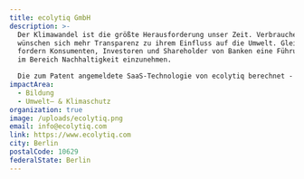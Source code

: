 ```yaml
---
title: ecolytiq GmbH
description: >-
  Der Klimawandel ist die größte Herausforderung unser Zeit. Verbraucher
  wünschen sich mehr Transparenz zu ihrem Einfluss auf die Umwelt. Gleichzeitig
  fordern Konsumenten, Investoren und Shareholder von Banken eine Führungsrolle
  im Bereich Nachhaltigkeit einzunehmen.

  Die zum Patent angemeldete SaaS-Technologie von ecolytiq berechnet - präziser als jemals zuvor - für jede Zahlungstransaktion in Echtzeit einen CO2-Wert. Zusätzlich stellt ecolytiq über die technische Schnittstelle eine umfangreiche Bibliothek zur Verfügung, die Inhalte, Hintergründe und Informationen in Bezug auf die Entstehung des CO2-Impact der jeweiligen Transaktion geben. ecolytiq ist der Technologie-Provider der bestehende Transaktionsdaten verwendet, um Banken den sofortigen Einstieg in nachhaltiges Banking zu eröffnen.
impactArea:
  - Bildung
  - Umwelt– & Klimaschutz
organization: true
image: /uploads/ecolytiq.png
email: info@ecolytiq.com
link: https://www.ecolytiq.com
city: Berlin
postalCode: 10629
federalState: Berlin
---
```


